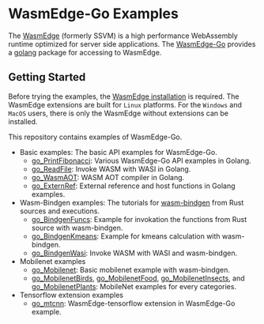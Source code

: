 # WasmEdge-Go Examples

The [WasmEdge](https://github.com/WasmEdge/WasmEdge) (formerly SSVM) is a high performance WebAssembly runtime optimized for server side applications. The [WasmEdge-Go](https://github.com/second-state/WasmEdge-go) provides a [golang](https://golang.org/) package for accessing to WasmEdge.

## Getting Started

Before trying the examples, the [WasmEdge installation](https://github.com/WasmEdge/WasmEdge/blob/master/docs/install.md) is required.
The WasmEdge extensions are built for `Linux` platforms. For the `Windows` and `MacOS` users, there is only the WasmEdge without extensions can be installed.

This repository contains examples of WasmEdge-Go.

* Basic examples: The basic API examples for WasmEdge-Go.
  * [go_PrintFibonacci](https://github.com/second-state/WasmEdge-go-examples/tree/master/go_PrintFibonacci): Various WasmEdge-Go API examples in Golang.
  * [go_ReadFile](https://github.com/second-state/WasmEdge-go-examples/tree/master/go_ReadFile): Invoke WASM with WASI in Golang.
  * [go_WasmAOT](https://github.com/second-state/WasmEdge-go-examples/tree/master/go_WasmAOT): WASM AOT compiler in Golang.
  * [go_ExternRef](https://github.com/second-state/WasmEdge-go-examples/tree/master/go_ExternRef): External reference and host functions in Golang examples.
* Wasm-Bindgen examples: The tutorials for [wasm-bindgen](https://github.com/rustwasm/wasm-bindgen) from Rust sources and executions.
  * [go_BindgenFuncs](https://github.com/second-state/WasmEdge-go-examples/tree/master/go_BindgenFuncs): Example for invokation the functions from Rust source with wasm-bindgen.
  * [go_BindgenKmeans](https://github.com/second-state/WasmEdge-go-examples/tree/master/go_BindgenKmeans): Example for kmeans calculation with wasm-bindgen.
  * [go_BindgenWasi](https://github.com/second-state/WasmEdge-go-examples/tree/master/go_BindgenWasi): Invoke WASM with WASI and wasm-bindgen.
* Mobilenet examples
  * [go_Mobilenet](https://github.com/second-state/WasmEdge-go-examples/tree/master/go_Mobilenet): Basic mobilenet example with wasm-bindgen.
  * [go_MobilenetBirds](https://github.com/second-state/WasmEdge-go-examples/tree/master/go_MobilenetBirds), [go_MobilenetFood](https://github.com/second-state/WasmEdge-go-examples/tree/master/go_MobilenetFood), [go_MobilenetInsects](https://github.com/second-state/WasmEdge-go-examples/tree/master/go_MobilenetInsects), and [go_MobilenetPlants](https://github.com/second-state/WasmEdge-go-examples/tree/master/go_MobilenetPlants): MobileNet examples for every categories.
* Tensorflow extension examples
  * [go_mtcnn](https://github.com/second-state/WasmEdge-go-examples/tree/master/go_mtcnn): WasmEdge-tensorflow extension in WasmEdge-Go example.
